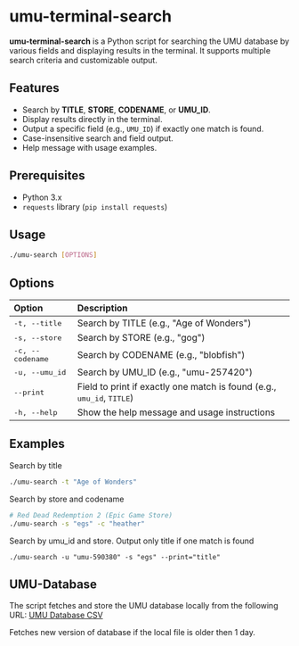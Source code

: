 # umu-terminal-search

**umu-terminal-search** is a Python script for searching the UMU database by various fields and displaying results in the terminal. It supports multiple search criteria and customizable output.

## Features
- Search by **TITLE**, **STORE**, **CODENAME**, or **UMU_ID**.
- Display results directly in the terminal.
- Output a specific field (e.g., `UMU_ID`) if exactly one match is found.
- Case-insensitive search and field output.
- Help message with usage examples.

## Prerequisites
- Python 3.x
- `requests` library (`pip install requests`)

## Usage
```bash
./umu-search [OPTIONS]
```

## Options

| Option                  | Description                                  |
|:------------------------|:---------------------------------------------|
| <tt>-t, --title</tt>    | Search by TITLE (e.g., "Age of Wonders")     |
| <tt>-s, --store</tt>    | Search by STORE (e.g., "gog")                |
| <tt>-c, --codename</tt> | Search by CODENAME (e.g., "blobfish")        |
| <tt>-u, --umu_id</tt>   | Search by UMU_ID (e.g., "umu-257420")        |
| <tt>--print</tt>        | Field to print if exactly one match is found (e.g., <tt>umu_id</tt>, <tt>TITLE</tt>) |
| <tt>-h, --help</tt>     | Show the help message and usage instructions |

## Examples
Search by title
```bash
./umu-search -t "Age of Wonders"
```
Search by store and codename
```bash
# Red Dead Redemption 2 (Epic Game Store)
./umu-search -s "egs" -c "heather"
```
Search by umu_id and store. Output only title if one match is found
```
./umu-search -u "umu-590380" -s "egs" --print="title"
```

## UMU-Database
The script fetches and store the UMU database locally from the following URL: [UMU Database CSV](https://raw.githubusercontent.com/Open-Wine-Components/umu-database/refs/heads/main/umu-database.csv)

Fetches new version of database if the local file is older then 1 day.
